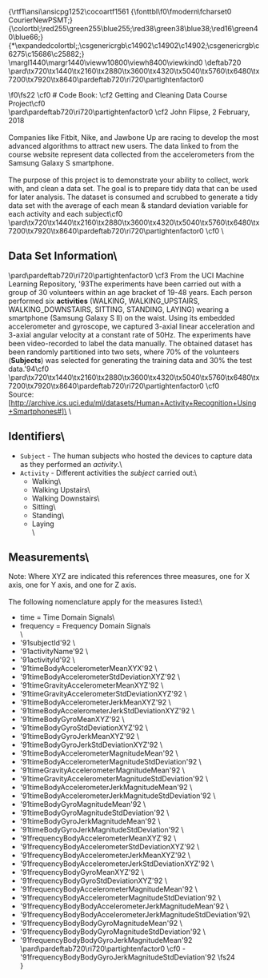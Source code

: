 {\rtf1\ansi\ansicpg1252\cocoartf1561
{\fonttbl\f0\fmodern\fcharset0 CourierNewPSMT;}
{\colortbl;\red255\green255\blue255;\red38\green38\blue38;\red16\green40\blue66;}
{\*\expandedcolortbl;;\csgenericrgb\c14902\c14902\c14902;\csgenericrgb\c6275\c15686\c25882;}
\margl1440\margr1440\vieww10800\viewh8400\viewkind0
\deftab720
\pard\tx720\tx1440\tx2160\tx2880\tx3600\tx4320\tx5040\tx5760\tx6480\tx7200\tx7920\tx8640\pardeftab720\ri720\partightenfactor0

\f0\fs22 \cf0 # Code Book:  \cf2 Getting and Cleaning Data Course Project\cf0 \
\pard\pardeftab720\ri720\partightenfactor0
\cf2 John Flipse, 2 February, 2018\
\
Companies like Fitbit, Nike, and Jawbone Up are racing to develop the most advanced algorithms to attract new users. The data linked to from the course website represent data collected from the accelerometers from the Samsung Galaxy S smartphone.\
\
The purpose of this project is to demonstrate your ability to collect, work with, and clean a data set. The goal is to prepare tidy data that can be used for later analysis.  The dataset is consumed and scrubbed to generate a tidy data set with the average of each mean & standard deviation variable for each activity and each subject\cf0 \
\pard\tx720\tx1440\tx2160\tx2880\tx3600\tx4320\tx5040\tx5760\tx6480\tx7200\tx7920\tx8640\pardeftab720\ri720\partightenfactor0
\cf0 \
## Data Set Information\
\pard\pardeftab720\ri720\partightenfactor0
\cf3 From the UCI Machine Learning Repository, \'93The experiments have been carried out with a group of 30 volunteers within an age bracket of 19-48 years. Each person performed six **activities** (WALKING, WALKING_UPSTAIRS, WALKING_DOWNSTAIRS, SITTING, STANDING, LAYING) wearing a smartphone (Samsung Galaxy S II) on the waist. Using its embedded accelerometer and gyroscope, we captured 3-axial linear acceleration and 3-axial angular velocity at a constant rate of 50Hz. The experiments have been video-recorded to label the data manually. The obtained dataset has been randomly partitioned into two sets, where 70% of the volunteers (**Subjects**) was selected for generating the training data and 30% the test data.\'94\cf0 \
\pard\tx720\tx1440\tx2160\tx2880\tx3600\tx4320\tx5040\tx5760\tx6480\tx7200\tx7920\tx8640\pardeftab720\ri720\partightenfactor0
\cf0 \
Source:  [http://archive.ics.uci.edu/ml/datasets/Human+Activity+Recognition+Using+Smartphones#]\
\
## Identifiers\
- `Subject` - The human subjects who hosted the devices to capture data as they performed an *activity*.\
- `Activity` - Different activities the *subject* carried out:\
  - Walking\
  - Walking Upstairs\
  - Walking Downstairs\
  - Sitting\
  - Standing\
  - Laying\
\
## Measurements\
Note:  Where XYZ are indicated this references three measures, one for X axis, one for Y axis, and one for Z axis.\
\
The following nomenclature apply for the measures listed:\
- time = Time Domain Signals\
- frequency = Frequency Domain Signals\
\
- \'91subjectId\'92                                              \
- \'91activityName\'92                                           \
- \'91activityId\'92                                             \
- \'91timeBodyAccelerometerMeanXYX\'92                             \
- \'91timeBodyAccelerometerStdDeviationXYZ\'92                     \
- \'91timeGravityAccelerometerMeanXYZ\'92                          \
- \'91timeGravityAccelerometerStdDeviationXYZ\'92                  \
- \'91timeBodyAccelerometerJerkMeanXYZ\'92                         \
- \'91timeBodyAccelerometerJerkStdDeviationXYZ\'92                 \
- \'91timeBodyGyroMeanXYZ\'92                                      \
- \'91timeBodyGyroStdDeviationXYZ\'92                              \
- \'91timeBodyGyroJerkMeanXYZ\'92                                  \
- \'91timeBodyGyroJerkStdDeviationXYZ\'92                          \
- \'91timeBodyAccelerometerMagnitudeMean\'92                     \
- \'91timeBodyAccelerometerMagnitudeStdDeviation\'92             \
- \'91timeGravityAccelerometerMagnitudeMean\'92                  \
- \'91timeGravityAccelerometerMagnitudeStdDeviation\'92          \
- \'91timeBodyAccelerometerJerkMagnitudeMean\'92                 \
- \'91timeBodyAccelerometerJerkMagnitudeStdDeviation\'92         \
- \'91timeBodyGyroMagnitudeMean\'92                              \
- \'91timeBodyGyroMagnitudeStdDeviation\'92                      \
- \'91timeBodyGyroJerkMagnitudeMean\'92                          \
- \'91timeBodyGyroJerkMagnitudeStdDeviation\'92                  \
- \'91frequencyBodyAccelerometerMeanXYZ\'92                        \
- \'91frequencyBodyAccelerometerStdDeviationXYZ\'92                \
- \'91frequencyBodyAccelerometerJerkMeanXYZ\'92                    \
- \'91frequencyBodyAccelerometerJerkStdDeviationXYZ\'92            \
- \'91frequencyBodyGyroMeanXYZ\'92                                 \
- \'91frequencyBodyGyroStdDeviationXYZ\'92                         \
- \'91frequencyBodyAccelerometerMagnitudeMean\'92                \
- \'91frequencyBodyAccelerometerMagnitudeStdDeviation\'92        \
- \'91frequencyBodyBodyAccelerometerJerkMagnitudeMean\'92        \
- \'91frequencyBodyBodyAccelerometerJerkMagnitudeStdDeviation\'92\
- \'91frequencyBodyBodyGyroMagnitudeMean\'92                     \
- \'91frequencyBodyBodyGyroMagnitudeStdDeviation\'92             \
- \'91frequencyBodyBodyGyroJerkMagnitudeMean\'92                 \
\pard\pardeftab720\ri720\partightenfactor0
\cf0 - \'91frequencyBodyBodyGyroJerkMagnitudeStdDeviation\'92
\fs24 \
}